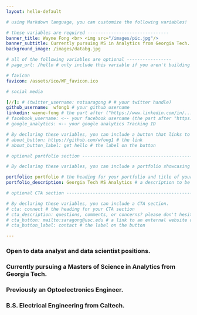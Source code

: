 ```yaml
---
layout: hello-default

# using Markdown language, you can customize the following variables!

# these variables are required -------------------------------
banner_title: Wayne Fong <br> <img src="/images/pic.jpg"/>
banner_subtitle: Currently pursuing MS in Analytics from Georgia Tech. <br> Open to full-time data analyst/scientist positions in New York City, NY and Los Angeles, CA. <br> Email: <a href="mailto:wfong7@gatech.edu">wfong7@gatech.edu</a> 
background_image: /images/databg.jpg

# all of the following variables are optional -----------------
# page_url: /hello # only include this variable if you aren't building the page to your primary domain

# favicon
favicon: /assets/ico/WF_favicon.ico

# social media

[//]: # (twitter_username: notsaragong # # your twitter handle)
github_username:  wfong1 # your github username
linkedin: wayne-fong # the part after ("https://www.linkedin.com/in/...")
# facebook_username: <-- your facebook username (the part after "https://www.facebook.com/...")
# google_analytics: <-- your google analytics Tracking ID

# By declaring these variables, you can include a button that links to an external website or to media.
# about_button: https://github.com/wfong1 # the link
# about_button_label: get hello # the label on the button

# optional portfolio section ------------------------------------------

# By declaring these variables, you can include a portfolio showcasing your work and organize your portfolio's items into a custom layout, all without adding any CSS. In addition, you must 1) create an HTML file in the_includes folder for each project with the text you'd like to display, and 2) create a YAML file in the _data folder describing the order in which each project should be shown and categorized. See `/includes/example.html` and `/_data/work.yml` for examples.

portfolio: portfolio # the heading for your portfolio and title of your YAML file
portfolio_description: Georgia Tech MS Analytics # a description to be desplayed below the heading and above the content

# optional CTA section --------------------------------------------------

# By declaring these variables, you can include a CTA section.
# cta: connect # the heading for your CTA section
# cta_description: questions, comments, or concerns? please don't hesitate to reach out. # a description to be desplayed below the heading and above the content
# cta_button: mailto:saragong@usc.edu # a link to an external website or to media
# cta_button_label: contact # the label on the button

---			
```

[//]: # (write a bit about yourself here)
### Open to data analyst and data scientist positions. 
### Currently pursuing a Masters of Science in Analytics from Georgia Tech.
### Previously an Optoelectronics Engineer. 
### B.S. Electrical Engineering from Caltech.  

